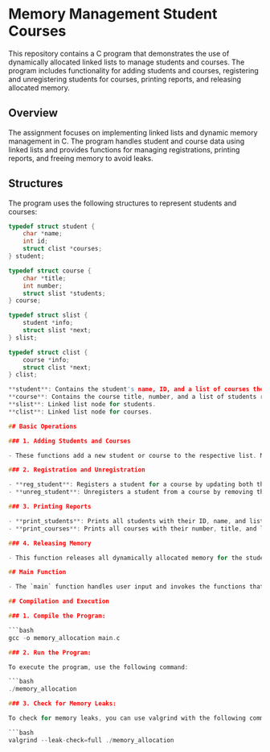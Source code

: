 # Memory Management Student Courses

This repository contains a C program that demonstrates the use of dynamically allocated linked lists to manage students and courses. The program includes functionality for adding students and courses, registering and unregistering students for courses, printing reports, and releasing allocated memory.

## Overview

The assignment focuses on implementing linked lists and dynamic memory management in C. The program handles student and course data using linked lists and provides functions for managing registrations, printing reports, and freeing memory to avoid leaks.

## Structures

The program uses the following structures to represent students and courses:

```c
typedef struct student {
    char *name;
    int id;
    struct clist *courses;
} student;

typedef struct course {
    char *title;
    int number;
    struct slist *students;
} course;

typedef struct slist {
    student *info;
    struct slist *next;
} slist;

typedef struct clist {
    course *info;
    struct clist *next;
} clist;

**student**: Contains the student's name, ID, and a list of courses the student is registered for.
**course**: Contains the course title, number, and a list of students registered for the course.
**slist**: Linked list node for students.
**clist**: Linked list node for courses.

## Basic Operations

### 1. Adding Students and Courses

- These functions add a new student or course to the respective list. Memory is allocated dynamically for the new student or course, and strings are copied to avoid memory management issues.

### 2. Registration and Unregistration

- **reg_student**: Registers a student for a course by updating both the student's and course's linked lists.
- **unreg_student**: Unregisters a student from a course by removing the student from the course's student list.

### 3. Printing Reports

- **print_students**: Prints all students with their ID, name, and list of courses, ordered by student ID and course number.
- **print_courses**: Prints all courses with their number, title, and list of students, ordered by course number and student ID.

### 4. Releasing Memory

- This function releases all dynamically allocated memory for the student and course lists. It ensures that there are no memory leaks by freeing both the linked list nodes and the dynamically allocated strings.

## Main Function

- The `main` function handles user input and invokes the functions that were implemented for adding students, courses, registration, unregistration, printing reports, and freeing memory.

## Compilation and Execution

### 1. Compile the Program:

```bash
gcc -o memory_allocation main.c

### 2. Run the Program:

To execute the program, use the following command:

```bash
./memory_allocation

### 3. Check for Memory Leaks:

To check for memory leaks, you can use valgrind with the following command:

```bash
valgrind --leak-check=full ./memory_allocation
